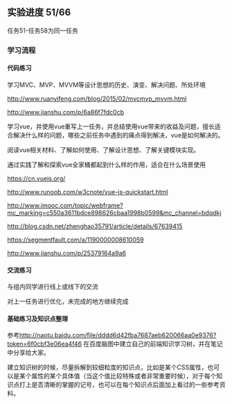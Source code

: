 ## 实验进度 51/66

任务51-任务58为同一任务

### 学习流程

#### 代码练习

学习MVC、MVP、MVVM等设计思想的历史、演变、解决问题、所处环境

<http://www.ruanyifeng.com/blog/2015/02/mvcmvp_mvvm.html>

<http://www.jianshu.com/p/6a86f7fdc0cb>

学习vue，并使用vue重写上一任务，并总结使用vue带来的收益及问题，擅长适合解决什么样的问题，哪些之前任务中遇到的痛点得到解决，vue是如何解决的。

阅读vue相关材料、了解如何使用、了解设计思想、了解关键模块实现。

通过实践了解和探索vue全家桶都起到什么样的作用，适合在什么场景使用

<https://cn.vuejs.org/>

<http://www.runoob.com/w3cnote/vue-js-quickstart.html>

<http://www.imooc.com/topic/webframe?mc_marking=c550a3611bdce898626cbaa1998b0599&mc_channel=bdqdkj>

<http://blog.csdn.net/zhenghao35791/article/details/67639415>

<https://segmentfault.com/a/1190000008610059>

<http://www.jianshu.com/p/25379164a9a6>

#### 交流练习

与组内同学进行线上或线下的交流

对上一任务进行优化，未完成的地方继续完成

#### 基础练习及知识点整理

参考<http://naotu.baidu.com/file/dddd6d42fba7687aeb620066aa0e9376?token=6f0cbf3e06ea4f46> 在百度脑图中建立自己的前端知识学习树，并在笔记中分享给大家。

建立知识树的时候，尽量拆解到较细粒度的知识点，比如是某个CSS属性，也可以是某个属性的某个具体值（当这个值比较特殊或者非常重要时候），对于每个知识点打上是否清晰的掌握的记号，也可以在每个知识点后面加上看过的一些参考资料。
